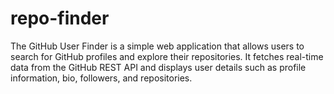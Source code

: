 # repo-finder
The GitHub User Finder is a simple web application that allows users to search for GitHub profiles and explore their repositories. It fetches real-time data from the GitHub REST API and displays user details such as profile information, bio, followers, and repositories.
